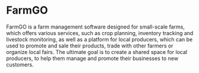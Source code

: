 # FarmGO

FarmGO is a farm management software designed for small-scale farms, which offers various services, 
such as crop planning, inventory tracking and livestock monitoring, as well as a platform for local producers,
which can be used to promote and sale their products, trade with other farmers or organize local fairs. 
The ultimate goal is to create a shared space for local producers, to help them manage and promote their businesses
to new customers.



